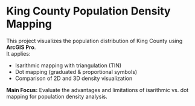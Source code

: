 # King County Population Density Mapping  

This project visualizes the population distribution of King County using **ArcGIS Pro**.  
It applies:  
- Isarithmic mapping with triangulation (TIN)  
- Dot mapping (graduated & proportional symbols)  
- Comparison of 2D and 3D density visualization  

**Main Focus:** Evaluate the advantages and limitations of isarithmic vs. dot mapping for population density analysis.  
